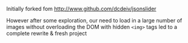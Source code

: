 Initially forked fom http://www.github.com/dcdeiv/jsonslider

However after some exploration, our need to load in a large number of images without overloading the DOM with hidden ```<img>``` tags led to a complete rewrite & fresh project
